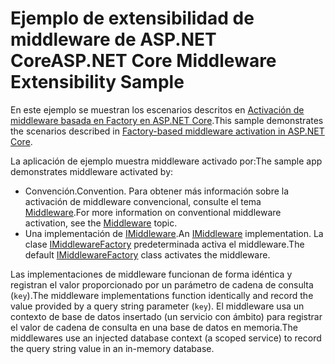 # <a name="aspnet-core-middleware-extensibility-sample"></a><span data-ttu-id="e6c1f-101">Ejemplo de extensibilidad de middleware de ASP.NET Core</span><span class="sxs-lookup"><span data-stu-id="e6c1f-101">ASP.NET Core Middleware Extensibility Sample</span></span>

<span data-ttu-id="e6c1f-102">En este ejemplo se muestran los escenarios descritos en [Activación de middleware basada en Factory en ASP.NET Core](https://docs.microsoft.com/aspnet/core/fundamentals/middleware/middleware-extensibility).</span><span class="sxs-lookup"><span data-stu-id="e6c1f-102">This sample demonstrates the scenarios described in [Factory-based middleware activation in ASP.NET Core](https://docs.microsoft.com/aspnet/core/fundamentals/middleware/middleware-extensibility).</span></span>

<span data-ttu-id="e6c1f-103">La aplicación de ejemplo muestra middleware activado por:</span><span class="sxs-lookup"><span data-stu-id="e6c1f-103">The sample app demonstrates middleware activated by:</span></span>

* <span data-ttu-id="e6c1f-104">Convención.</span><span class="sxs-lookup"><span data-stu-id="e6c1f-104">Convention.</span></span> <span data-ttu-id="e6c1f-105">Para obtener más información sobre la activación de middleware convencional, consulte el tema [Middleware](https://docs.microsoft.com/aspnet/core/fundamentals/middleware/).</span><span class="sxs-lookup"><span data-stu-id="e6c1f-105">For more information on conventional middleware activation, see the [Middleware](https://docs.microsoft.com/aspnet/core/fundamentals/middleware/) topic.</span></span>
* <span data-ttu-id="e6c1f-106">Una implementación de [IMiddleware](https://docs.microsoft.com/dotnet/api/microsoft.aspnetcore.http.imiddleware).</span><span class="sxs-lookup"><span data-stu-id="e6c1f-106">An [IMiddleware](https://docs.microsoft.com/dotnet/api/microsoft.aspnetcore.http.imiddleware) implementation.</span></span> <span data-ttu-id="e6c1f-107">La clase [IMiddlewareFactory](https://docs.microsoft.com/dotnet/api/microsoft.aspnetcore.http.imiddlewarefactory) predeterminada activa el middleware.</span><span class="sxs-lookup"><span data-stu-id="e6c1f-107">The default [IMiddlewareFactory](https://docs.microsoft.com/dotnet/api/microsoft.aspnetcore.http.imiddlewarefactory) class activates the middleware.</span></span>

<span data-ttu-id="e6c1f-108">Las implementaciones de middleware funcionan de forma idéntica y registran el valor proporcionado por un parámetro de cadena de consulta (`key`).</span><span class="sxs-lookup"><span data-stu-id="e6c1f-108">The middleware implementations function identically and record the value provided by a query string parameter (`key`).</span></span> <span data-ttu-id="e6c1f-109">El middleware usa un contexto de base de datos insertado (un servicio con ámbito) para registrar el valor de cadena de consulta en una base de datos en memoria.</span><span class="sxs-lookup"><span data-stu-id="e6c1f-109">The middlewares use an injected database context (a scoped service) to record the query string value in an in-memory database.</span></span>
